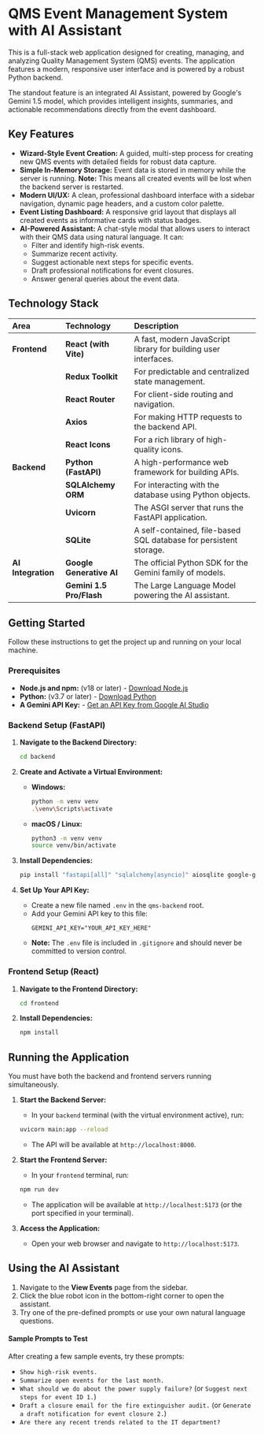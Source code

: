 # QMS Event Management System with AI Assistant

This is a full-stack web application designed for creating, managing, and analyzing Quality Management System (QMS) events. The application features a modern, responsive user interface and is powered by a robust Python backend.

The standout feature is an integrated AI Assistant, powered by Google's Gemini 1.5 model, which provides intelligent insights, summaries, and actionable recommendations directly from the event dashboard.

## Key Features

*   **Wizard-Style Event Creation:** A guided, multi-step process for creating new QMS events with detailed fields for robust data capture.
*  **Simple In-Memory Storage:** Event data is stored in memory while the server is running. **Note:** This means all created events will be lost when the backend server is restarted.
*   **Modern UI/UX:** A clean, professional dashboard interface with a sidebar navigation, dynamic page headers, and a custom color palette.
*   **Event Listing Dashboard:** A responsive grid layout that displays all created events as informative cards with status badges.
*   **AI-Powered Assistant:** A chat-style modal that allows users to interact with their QMS data using natural language. It can:
    *   Filter and identify high-risk events.
    *   Summarize recent activity.
    *   Suggest actionable next steps for specific events.
    *   Draft professional notifications for event closures.
    *   Answer general queries about the event data.

## Technology Stack

| Area | Technology | Description |
| :--- | :--- | :--- |
| **Frontend** | **React (with Vite)** | A fast, modern JavaScript library for building user interfaces. |
| | **Redux Toolkit** | For predictable and centralized state management. |
| | **React Router** | For client-side routing and navigation. |
| | **Axios** | For making HTTP requests to the backend API. |
| | **React Icons** | For a rich library of high-quality icons. |
| **Backend** | **Python (FastAPI)** | A high-performance web framework for building APIs. |
| | **SQLAlchemy ORM** | For interacting with the database using Python objects. |
| | **Uvicorn** | The ASGI server that runs the FastAPI application. |
| | **SQLite** | A self-contained, file-based SQL database for persistent storage. |
| **AI Integration**| **Google Generative AI** | The official Python SDK for the Gemini family of models. |
| | **Gemini 1.5 Pro/Flash** | The Large Language Model powering the AI assistant. |

## Getting Started

Follow these instructions to get the project up and running on your local machine.

### Prerequisites

*   **Node.js and npm:** (v18 or later) - [Download Node.js](https://nodejs.org/)
*   **Python:** (v3.7 or later) - [Download Python](https://python.org/)
*   **A Gemini API Key:** - [Get an API Key from Google AI Studio](https://ai.google.dev/)

### Backend Setup (FastAPI)

1.  **Navigate to the Backend Directory:**
    ```bash
    cd backend
    ```

2.  **Create and Activate a Virtual Environment:**
    *   **Windows:**
        ```bash
        python -m venv venv
        .\venv\Scripts\activate
        ```
    *   **macOS / Linux:**
        ```bash
        python3 -m venv venv
        source venv/bin/activate
        ```

3.  **Install Dependencies:**
    ```bash
    pip install "fastapi[all]" "sqlalchemy[asyncio]" aiosqlite google-generativeai python-dotenv
    ```

4.  **Set Up Your API Key:**
    *   Create a new file named `.env` in the `qms-backend` root.
    *   Add your Gemini API key to this file:
        ```
        GEMINI_API_KEY="YOUR_API_KEY_HERE"
        ```
    *   **Note:** The `.env` file is included in `.gitignore` and should never be committed to version control.

### Frontend Setup (React)

1.  **Navigate to the Frontend Directory:**
    ```bash
    cd frontend
    ```

2.  **Install Dependencies:**
    ```bash
    npm install
    ```

## Running the Application

You must have both the backend and frontend servers running simultaneously.

1.  **Start the Backend Server:**
    *   In your `backend` terminal (with the virtual environment active), run:
    ```bash
    uvicorn main:app --reload
    ```
    *   The API will be available at `http://localhost:8000`.

2.  **Start the Frontend Server:**
    *   In your `frontend` terminal, run:
    ```bash
    npm run dev
    ```
    *   The application will be available at `http://localhost:5173` (or the port specified in your terminal).

3.  **Access the Application:**
    *   Open your web browser and navigate to `http://localhost:5173`.

## Using the AI Assistant

1.  Navigate to the **View Events** page from the sidebar.
2.  Click the blue robot icon in the bottom-right corner to open the assistant.
3.  Try one of the pre-defined prompts or use your own natural language questions.

#### Sample Prompts to Test

After creating a few sample events, try these prompts:

*   `Show high-risk events.`
*    `Summarize open events for the last month.`
*   `What should we do about the power supply failure?` (or `Suggest next steps for event ID 1.`)
*   `Draft a closure email for the fire extinguisher audit.` (or `Generate a draft notification for event closure 2.`)
*   `Are there any recent trends related to the IT department?`
